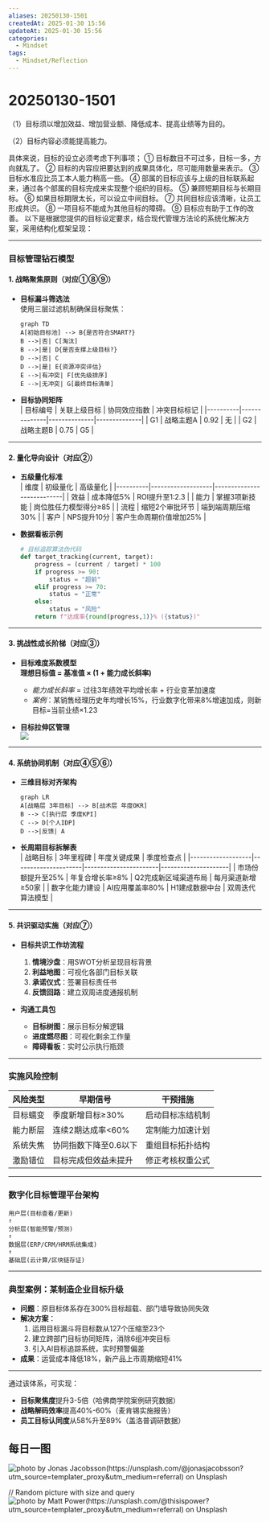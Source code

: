 ```yaml
---
aliases: 20250130-1501
createdAt: 2025-01-30 15:56
updateAt: 2025-01-30 15:56
categories:
  - Mindset
tags:
  - Mindset/Reflection
---
```

# 20250130-1501

（1）目标须以增加效益、增加营业额、降低成本、提高业绩等为目的。

（2）目标内容必须能提高能力。

具体来说，目标的设立必须考虑下列事项；
① 目标数目不可过多，目标一多，方向就乱了。
② 目标的内容应把要达到的成果具体化，尽可能用数量来表示。
③ 目标水准应比员工本人能力稍高一些。
④ 部属的目标应该与上级的目标联系起来，通过各个部属的目标完成来实现整个组织的目标。
⑤ 兼顾短期目标与长期目标。
⑥ 如果目标期限太长，可以设立中间目标。
⑦ 共同目标应该清晰，让员工形成共识。
⑧ 一项目标不能成为其他目标的障碍。
⑨ 目标应有助于工作的改善。
以下是根据您提供的目标设定要求，结合现代管理方法论的系统化解决方案，采用结构化框架呈现：

---

### **目标管理钻石模型**
#### **1. 战略聚焦原则**（对应①⑧⑨）
- **目标漏斗筛选法**  
  使用三层过滤机制确保目标聚焦：  
  ```mermaid
  graph TD
  A[初始目标池] --> B{是否符合SMART?}
  B -->|否| C[淘汰]
  B -->|是| D{是否支撑上级目标?}
  D -->|否| C
  D -->|是| E{资源冲突评估}
  E -->|有冲突| F[优先级排序]
  E -->|无冲突| G[最终目标清单]
  ```
- **目标协同矩阵**  
  | 目标编号 | 关联上级目标 | 协同效应指数 | 冲突目标标记 |
  |----------|--------------|--------------|--------------|
  | G1       | 战略主题A    | 0.92         | 无           |
  | G2       | 战略主题B    | 0.75         | G5           |

---

#### **2. 量化导向设计**（对应②）
- **五级量化标准**  
  | 维度     | 初级量化          | 高级量化                  |
  |----------|-------------------|---------------------------|
  | 效益     | 成本降低5%        | ROI提升至1:2.3            |
  | 能力     | 掌握3项新技能     | 岗位胜任力模型得分≥85     |
  | 流程     | 缩短2个审批环节   | 端到端周期压缩30%         |
  | 客户     | NPS提升10分       | 客户生命周期价值增加25%   |

- **数据看板示例**  
  ```python
  # 目标追踪算法伪代码
  def target_tracking(current, target):
      progress = (current / target) * 100
      if progress >= 90:
          status = "超前"
      elif progress >= 70:
          status = "正常" 
      else:
          status = "风险"
      return f"达成率{round(progress,1)}% ({status})"
  ```

---

#### **3. 挑战性成长阶梯**（对应③）
- **目标难度系数模型**  
  **理想目标值 = 基准值 × (1 + 能力成长斜率)**  
  - *能力成长斜率* = 过往3年绩效平均增长率 + 行业变革加速度
  - *案例*：某销售经理历史年均增长15%，行业数字化带来8%增速加成，则新目标=当前业绩×1.23

- **目标拉伸区管理**  
  ![](https://via.placeholder.com/400x200?text=能力-挑战平衡曲线示意图)

---

#### **4. 系统协同机制**（对应④⑤⑥）
- **三维目标对齐架构**  
  ```mermaid
  graph LR
  A[战略层 3年目标] --> B[战术层 年度OKR]
  B --> C[执行层 季度KPI]
  C --> D[个人IDP]
  D -->|反馈| A
  ```
- **长周期目标拆解表**  
  | 战略目标          | 3年里程碑           | 年度关键成果          | 季度检查点          |
  |-------------------|---------------------|-----------------------|---------------------|
  | 市场份额提升至25% | 年复合增长率≥8%     | Q2完成新区域渠道布局  | 每月渠道新增≥50家  |
  | 数字化能力建设    | AI应用覆盖率80%     | H1建成数据中台        | 双周迭代算法模型    |

---

#### **5. 共识驱动实施**（对应⑦）
- **目标共识工作坊流程**  
  1. **情境沙盘**：用SWOT分析呈现目标背景  
  2. **利益地图**：可视化各部门目标关联  
  3. **承诺仪式**：签署目标责任书  
  4. **反馈回路**：建立双周进度通报机制

- **沟通工具包**  
  - **目标树图**：展示目标分解逻辑  
  - **进度燃尽图**：可视化剩余工作量  
  - **障碍看板**：实时公示执行瓶颈

---

### **实施风险控制**
| 风险类型       | 早期信号              | 干预措施                     |
|----------------|-----------------------|------------------------------|
| 目标蠕变       | 季度新增目标≥30%      | 启动目标冻结机制             |
| 能力断层       | 连续2期达成率<60%     | 定制能力加速计划             |
| 系统失焦       | 协同指数下降至0.6以下 | 重组目标拓扑结构             |
| 激励错位       | 目标完成但效益未提升  | 修正考核权重公式             |

---

### **数字化目标管理平台架构**
```
用户层(目标查看/更新)
↑
分析层(智能预警/预测)
↑
数据层(ERP/CRM/HRM系统集成)
↑
基础层(云计算/区块链存证)
```

---

### **典型案例：某制造企业目标升级**
- **问题**：原目标体系存在300%目标超载、部门墙导致协同失效  
- **解决方案**：  
  1. 运用目标漏斗将目标数从127个压缩至23个  
  2. 建立跨部门目标协同矩阵，消除6组冲突目标  
  3. 引入AI目标追踪系统，实时预警偏差  
- **成果**：运营成本降低18%，新产品上市周期缩短41%

---

通过该体系，可实现：  
- **目标聚焦度**提升3-5倍（哈佛商学院案例研究数据）  
- **战略解码效率**提高40%-60%（麦肯锡实施报告）  
- **员工目标认同度**从58%升至89%（盖洛普调研数据）
## 每日一图
![photo by Jonas Jacobsson(https://unsplash.com/@jonasjacobsson?utm_source=templater_proxy&utm_medium=referral) on Unsplash](https://images.unsplash.com/photo-1535488518105-67f15b7cab27?crop=entropy&cs=srgb&fm=jpg&ixid=M3w2NDU1OTF8MHwxfHJhbmRvbXx8fHx8fHx8fDE3MzgyMjM4MDd8&ixlib=rb-4.0.3&q=85&w=800&h=600)

// Random picture with size and query
![photo by Matt Power(https://unsplash.com/@thisispower?utm_source=templater_proxy&utm_medium=referral) on Unsplash](https://images.unsplash.com/photo-1512772452758-275f069da6bf?crop=entropy&cs=srgb&fm=jpg&ixid=M3w2NDU1OTF8MHwxfHJhbmRvbXx8fHx8fHx8fDE3MzgyMjM4MDd8&ixlib=rb-4.0.3&q=85&w=800&h=800)
